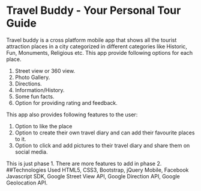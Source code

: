 # Travel Buddy - Your Personal Tour Guide
Travel buddy is a cross platform mobile app that shows all the tourist attraction places in a city categorized in different categories 
like Historic, Fun, Monuments, Religious etc. 
This app provide following options for each place.
  1. Street view or 360 view.
  2. Photo Gallery.
  3. Directions.
  4. Information/History.
  5. Some fun facts.
  6. Option for providing rating and feedback.

This app also provides following features to the user:
  1. Option to like the place
  2. Option to create their own travel diary and can add their favourite places to it.
  3. Option to click and add pictures to their travel diary and share them on social media. 

This is just phase 1. 
There are more features to add in phase 2.
##Technologies Used
HTML5, CSS3, Bootstrap, jQuery Mobile, Facebook Javascript SDK, Google Street View API, Google Direction API, Google Geolocation API. 
